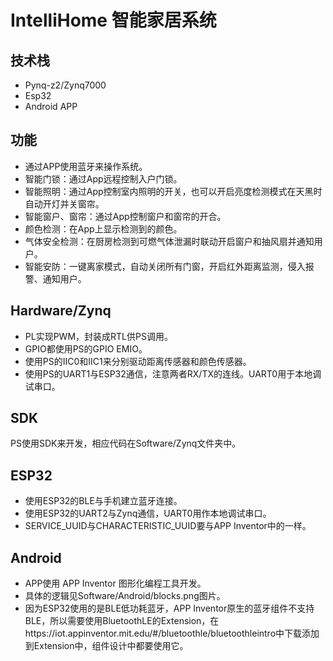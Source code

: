 # IntelliHome 智能家居系统
## 技术栈

- Pynq-z2/Zynq7000
- Esp32
- Android APP

## 功能

- 通过APP使用蓝牙来操作系统。
- 智能门锁：通过App远程控制入户门锁。
- 智能照明：通过App控制室内照明的开关，也可以开启亮度检测模式在天黑时自动开灯并关窗帘。
- 智能窗户、窗帘：通过App控制窗户和窗帘的开合。
- 颜色检测：在App上显示检测到的颜色。
- 气体安全检测：在厨房检测到可燃气体泄漏时联动开启窗户和抽风扇并通知用户。
- 智能安防：一键离家模式，自动关闭所有门窗，开启红外距离监测，侵入报警、通知用户。

## Hardware/Zynq

- PL实现PWM，封装成RTL供PS调用。
- GPIO都使用PS的GPIO EMIO。
- 使用PS的IIC0和IIC1来分别驱动距离传感器和颜色传感器。
- 使用PS的UART1与ESP32通信，注意两者RX/TX的连线。UART0用于本地调试串口。

## SDK

PS使用SDK来开发，相应代码在Software/Zynq文件夹中。

## ESP32

- 使用ESP32的BLE与手机建立蓝牙连接。
- 使用ESP32的UART2与Zynq通信，UART0用作本地调试串口。
- SERVICE_UUID与CHARACTERISTIC_UUID要与APP Inventor中的一样。

## Android

- APP使用 APP Inventor 图形化编程工具开发。
- 具体的逻辑见Software/Android/blocks.png图片。
- 因为ESP32使用的是BLE低功耗蓝牙，APP Inventor原生的蓝牙组件不支持BLE，所以需要使用BluetoothLE的Extension，在https://iot.appinventor.mit.edu/#/bluetoothle/bluetoothleintro中下载添加到Extension中，组件设计中都要使用它。

